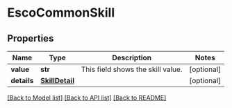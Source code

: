 # EscoCommonSkill


## Properties
Name | Type | Description | Notes
------------ | ------------- | ------------- | -------------
**value** | **str** | This field shows the skill value. | [optional] 
**details** | [**SkillDetail**](SkillDetail.md) |  | [optional] 

[[Back to Model list]](../README.md#documentation-for-models) [[Back to API list]](../README.md#documentation-for-api-endpoints) [[Back to README]](../README.md)


